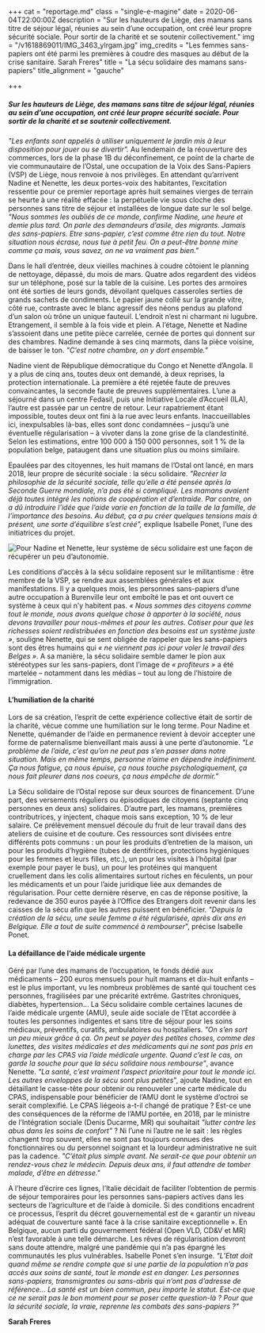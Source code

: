 +++
cat = "reportage.md"
class = "single-e-magine"
date = 2020-06-04T22:00:00Z
description = "Sur les hauteurs de Liège, des mamans sans titre de séjour légal, réunies au sein d’une occupation, ont créé leur propre sécurité sociale. Pour sortir de la charité et se soutenir collectivement."
img = "/v1618869011/IMG_3463_ylrgam.jpg"
img_credits = "Les femmes sans-papiers ont été parmi les premières à coudre des masques au début de la crise sanitaire. Sarah Freres"
title = "La sécu solidaire des mamans sans-papiers"
title_alignment = "gauche"

+++
##### Sur les hauteurs de Liège, des mamans sans titre de séjour légal, réunies au sein d’une occupation, ont créé leur propre sécurité sociale. Pour sortir de la charité et se soutenir collectivement.

_"Les enfants sont appelés à utiliser uniquement le jardin mis à leur disposition pour jouer ou se divertir"._ Au lendemain de la réouverture des commerces, lors de la phase 1B du déconfinement, ce point de la charte de vie communautaire de l’Ostal, une occupation de la Voix des Sans-Papiers (VSP) de Liège, nous renvoie à nos privilèges. En attendant qu’arrivent Nadine et Nenette, les deux portes-voix des habitantes, l’excitation ressentie pour ce premier reportage après huit semaines vierges de terrain se heurte à une réalité effacée : la perpétuelle vie sous cloche des personnes sans titre de séjour et installées de longue date sur le sol belge. _"Nous sommes les oubliés de ce monde, confirme Nadine, une heure et demie plus tard. On parle des demandeurs d’asile, des migrants. Jamais des sans-papiers. Etre sans-papier, c’est comme être rien du tout. Notre situation nous écrase, nous tue à petit feu. On a peut-être bonne mine comme ça mais, vous savez, on ne va vraiment pas bien."_

Dans le hall d’entrée, deux vieilles machines à coudre côtoient le planning de nettoyage, dépassé, du mois de mars. Quatre ados regardent des vidéos sur un téléphone, posé sur la table de la cuisine. Les portes des armoires ont été sorties de leurs gonds, dévoilant quelques casseroles serties de grands sachets de condiments. Le papier jaune collé sur la grande vitre, côté rue, contraste avec le blanc agressif des néons pendus au plafond d’un salon où trône un unique fauteuil. L’endroit n’est ni charmant ni lugubre. Etrangement, il semble à la fois vide et plein. A l’étage, Nenette et Nadine s’assoient dans une petite pièce carrelée, cernée de portes qui donnent sur des chambres. Nadine demande à ses cinq marmots, dans la pièce voisine, de baisser le ton. _"C’est notre chambre, on y dort ensemble."_

Nadine vient de République démocratique du Congo et Nenette d’Angola. Il y a plus de cinq ans, toutes deux ont demandé, à deux reprises, la protection internationale. La première a été rejetée faute de preuves convaincantes, la seconde faute de preuves supplémentaires. L’une a séjourné dans un centre Fedasil, puis une Initiative Locale d’Accueil (ILA), l’autre est passée par un centre de retour. Leur rapatriement étant impossible, toutes deux ont fini à la rue avec leurs enfants. Inaccueillables ici, inexpulsables là-bas, elles sont donc condamnées – jusqu’à une éventuelle régularisation – à vivoter dans la zone grise de la clandestinité. Selon les estimations, entre 100 000 à 150 000 personnes, soit 1 % de la population belge, pataugent dans une situation plus ou moins similaire.

Epaulées par des citoyennes, les huit mamans de l’Ostal ont lancé, en mars 2018, leur propre de sécurité sociale : la sécu solidaire. _"Recréer la philosophie de la sécurité sociale, telle qu’elle a été pensée après la Seconde Guerre mondiale, n’a pas été si compliqué. Les mamans avaient déjà toutes intégré les notions de coopération et d’entraide. Par contre, on a dû introduire l’idée que l’aide varie en fonction de la taille de la famille, de l’importance des besoins. Au début, ça a pu créer quelques tensions mais à présent, une sorte d’équilibre s’est créé",_  explique Isabelle Ponet, l’une des initiatrices du projet.

![Pour Nadine et Nenette, leur système de sécu solidaire est une façon de récupérer un peu d’autonomie.](https://res.cloudinary.com/drg3m95yg/image/upload/c_limit,dpr_auto,q_70,w_1000,f_auto/v1618869116/IMG_3468_ukpwca.jpg "Pour Nadine et Nenette, leur système de sécu solidaire est une façon de récupérer un peu d’autonomie.")

Les conditions d’accès à la sécu solidaire reposent sur le militantisme : être membre de la VSP, se rendre aux assemblées générales et aux manifestations. Il y a quelques mois, les personnes sans-papiers d’une autre occupation à Burenville leur ont emboîté le pas et ont ouvert ce système à ceux qui n’y habitent pas. _« Nous sommes des citoyens comme tout le monde, nous avons quelque chose à apporter à la société, nous devons travailler pour nous-mêmes et pour les autres. Cotiser pour que les richesses soient redistribuées en fonction des besoins est un système juste »_, souligne Nenette, qui se sent obligée de rappeler que les sans-papiers sont des êtres humains qui _« ne viennent pas ici pour voler le travail des Belges »_. A sa manière, la sécu solidaire semble damer le pion aux stéréotypes sur les sans-papiers, dont l’image de _« profiteurs »_ a été martelée – notamment dans les médias – tout au long de l’histoire de l’immigration.

#### L’humiliation de la charité

Lors de sa création, l’esprit de cette expérience collective était de sortir de la charité, vécue comme une humiliation sur le long terme. Pour Nadine et Nenette, quémander de l’aide en permanence revient à devoir accepter une forme de paternalisme bienveillant mais aussi à une perte d’autonomie. _"Le problème de l’aide, c’est qu’on ne peut pas s’en passer dans notre situation. Mais en même temps, personne n’aime en dépendre indéfiniment. Ça nous fatigue, ça nous épuise, ça nous touche psychologiquement, ça nous fait pleurer dans nos coeurs, ça nous empêche de dormir."_

La Sécu solidaire de l’Ostal repose sur deux sources de financement. D’une part, des versements réguliers ou épisodiques de citoyens (septante cinq personnes en deux ans) solidaires. D’autre part, les mamans, premières contributrices, y injectent, chaque mois sans exception, 10 % de leur salaire. Ce prélèvement mensuel découle du fruit de leur travail dans des ateliers de cuisine et de couture. Ces ressources sont divisées entre différents pots communs : un pour les produits d’entretien de la maison, un pour les produits d’hygiène (tubes de dentifrices, protections hygiéniques pour les femmes et leurs filles, etc.), un pour les visites à l’hôpital (par exemple pour payer le bus), un pour les protéines qui manquent cruellement dans les colis alimentaires surtout riches en féculents, un pour les médicaments et un pour l’aide juridique liée aux demandes de régularisation. Pour cette dernière réserve, en cas de réponse positive, la redevance de 350 euros payée à l’Office des Etrangers doit revenir dans les caisses de la sécu afin que les autres puissent en bénéficier. _"Depuis la création de la sécu, une seule femme a été régularisée, après dix ans en Belgique. Elle a tout de suite commencé à rembourser_", précise Isabelle Ponet.

#### La défaillance de l’aide médicale urgente

Géré par l’une des mamans de l’occupation, le fonds dédié aux médicaments – 200 euros mensuels pour huit mamans et dix-huit enfants – est le plus important, vu les nombreux problèmes de santé qui touchent ces personnes, fragilisées par une précarité extrême. Gastrites chroniques, diabètes, hypertension… La Sécu solidaire comble certaines lacunes de l’aide médicale urgente (AMU), seule aide sociale de l’Etat accordée à toutes les personnes indigentes et sans titre de séjour pour les soins médicaux, préventifs, curatifs, ambulatoires ou hospitaliers. _"On s’en sort un peu mieux grâce à ça. On peut se payer des petites choses, comme des lunettes, des visites médicales et des médicaments qui ne sont pas pris en charge par les CPAS via l’aide médicale urgente. Quand c’est le cas, on garde la souche pour que la sécu solidaire nous rembourse"_, avance Nenette. _"La santé, c’est vraiment l’aspect prioritaire pour tout le monde ici. Les autres enveloppes de la sécu sont plus petites_", ajoute Nadine, tout en détaillant le casse-tête pour obtenir ou renouveler une carte médicale du CPAS, indispensable pour bénéficier de l’AMU dont le système d’octroi se serait complexifié. Le CPAS liégeois a-t-il changé de pratique ? Est-ce une des conséquences de la réforme de l’AMU portée, en 2018, par le ministre de l’Intégration sociale (Denis Ducarme, MR) qui souhaitait _"lutter contre les abus dans les soins de confort"_ ? Ni l’une ni l’autre ne le sait : les règles changent trop souvent, elles ne sont pas toujours connues des fonctionnaires ou du personnel soignant et la lourdeur administrative ne suit pas la cadence. _"C’était plus simple avant. Ne serait-ce que pour obtenir un rendez-vous chez le médecin. Depuis deux ans, il faut attendre de tomber malade, d’être en détresse."_

A l’heure d’écrire ces lignes, l’Italie décidait de faciliter l’obtention de permis de séjour temporaires pour les personnes sans-papiers actives dans les secteurs de l’agriculture et de l’aide à domicile. Si des conditions encadrent ce processus, l’esprit du décret gouvernemental est de « garantir un niveau adéquat de couverture santé face à la crise sanitaire exceptionnelle ». En Belgique, aucun parti du gouvernement fédéral (Open VLD, CD&V et MR) n’est favorable à une telle démarche. Les rêves de régularisation devront sans doute attendre, malgré une pandémie qui n’a pas épargné les communautés les plus vulnérables. Isabelle Ponet s’en insurge. _"L’Etat doit quand même se rendre compte que si une partie de la population n’a pas accès aux soins de santé, tout le monde est en danger. Les personnes sans-papiers, transmigrantes ou sans-abris qui n’ont pas d’adresse de référence… La santé est un bien commun, peu importe le statut. Est-ce que ce ne serait pas le bon moment pour se poser cette question-là ? Pour que la sécurité sociale, la vraie, reprenne les combats des sans-papiers ?"_

**Sarah Freres**